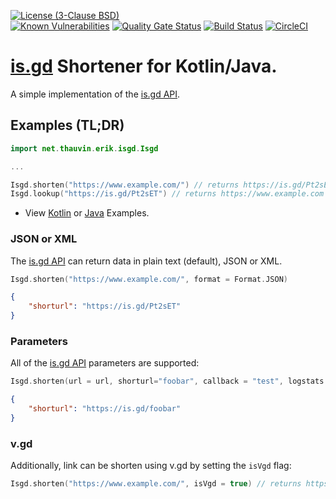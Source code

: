 [![License (3-Clause BSD)](https://img.shields.io/badge/license-BSD%203--Clause-blue.svg?style=flat-square)](http://opensource.org/licenses/BSD-3-Clause)  
[![Known Vulnerabilities](https://snyk.io/test/github/ethauvin/isgd-shorten/badge.svg?targetFile=pom.xml)](https://snyk.io/test/github/ethauvin/isgd-shorten?targetFile=pom.xml) [![Quality Gate Status](https://sonarcloud.io/api/project_badges/measure?project=ethauvin_isgd-shorten&metric=alert_status)](https://sonarcloud.io/dashboard?id=ethauvin_isgd-shorten) [![Build Status](https://travis-ci.com/ethauvin/isgd-shorten.svg?branch=master)](https://travis-ci.com/ethauvin/isgd-shorten) [![CircleCI](https://circleci.com/gh/ethauvin/isgd-shorten/tree/master.svg?style=shield)](https://circleci.com/gh/ethauvin/isgd-shorten/tree/master)

# [is.gd](https://is.gd/developers.php) Shortener for Kotlin/Java.

A simple implementation of the [is.gd API](https://is.gd/developers.php).

## Examples (TL;DR)

```kotlin
import net.thauvin.erik.isgd.Isgd

...

Isgd.shorten("https://www.example.com/") // returns https://is.gd/Pt2sET
Isgd.lookup("https://is.gd/Pt2sET") // returns https://www.example.com

```

 - View [Kotlin](https://github.com/ethauvin/isgd-shorten/blob/master/examples/src/main/kotlin/com/example/IsgdExample.kt) or [Java](https://github.com/ethauvin/isgd-shorten/blob/master/examples/src/main/java/com/example/IsgdSample.java) Examples.


### JSON or XML

The [is.gd API](https://is.gd/developers.php) can return data in plain text (default), JSON or XML.

```kotlin
Isgd.shorten("https://www.example.com/", format = Format.JSON)
```
```json
{
    "shorturl": "https://is.gd/Pt2sET"
}
```

### Parameters

All of the [is.gd API](https://is.gd/developers.php) parameters are supported:

```kotlin
Isgd.shorten(url = url, shorturl="foobar", callback = "test", logstats = true, format = Format.JSON)
```
```json
{
    "shorturl": "https://is.gd/foobar"
}
```

### v.gd

Additionally, link can be shorten using v.gd by setting the `isVgd` flag:

```kotlin
Isgd.shorten("https://www.example.com/", isVgd = true) // returns https://v.gd/2z2ncj
```
